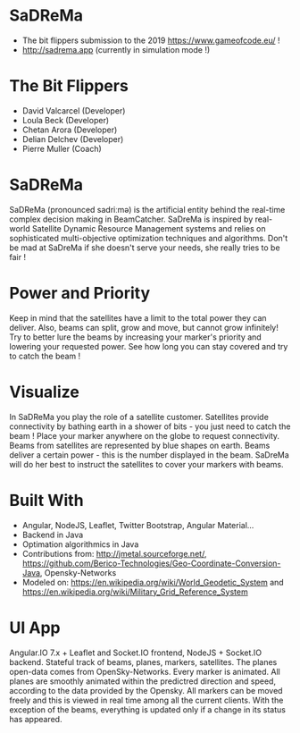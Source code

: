 # SaDReMa

* The bit flippers submission to the 2019 https://www.gameofcode.eu/ !
*  http://sadrema.app (currently in simulation mode !)

# The Bit Flippers

* David Valcarcel (Developer)
* Loula Beck (Developer)
* Chetan Arora (Developer)
* Delian Delchev (Developer)
* Pierre Muller (Coach)

# SaDReMa

SaDReMa (pronounced sadriːmə) is the artificial entity behind the real-time complex decision making in BeamCatcher. SaDreMa is inspired by real-world Satellite Dynamic Resource Management systems and relies on sophisticated multi-objective optimization techniques and algorithms. Don't be mad at SaDreMa if she doesn't serve your needs, she really tries to be fair !

# Power and Priority

Keep in mind that the satellites have a limit to the total power they can deliver. Also, beams can split, grow and move, but cannot grow infinitely! Try to better lure the beams by increasing your marker's priority and lowering your requested power. See how long you can stay covered and try to catch the beam !

# Visualize

In SaDReMa you play the role of a satellite customer. Satellites provide connectivity by bathing earth in a shower of bits - you just need to catch the beam ! Place your marker anywhere on the globe to request connectivity. Beams from satellites are represented by blue shapes on earth. Beams deliver a certain power - this is the number displayed in the beam. SaDreMa will do her best to instruct the satellites to cover your markers with beams.

# Built With

* Angular, NodeJS, Leaflet, Twitter Bootstrap, Angular Material...
* Backend in Java
* Optimation algorithmics in Java
* Contributions from: http://jmetal.sourceforge.net/, https://github.com/Berico-Technologies/Geo-Coordinate-Conversion-Java, Opensky-Networks
* Modeled on: https://en.wikipedia.org/wiki/World_Geodetic_System and https://en.wikipedia.org/wiki/Military_Grid_Reference_System

# UI App
Angular.IO 7.x + Leaflet and Socket.IO frontend, NodeJS + Socket.IO backend.
Stateful track of beams, planes, markers, satellites.
The planes open-data comes from OpenSky-Networks.
Every marker is animated.
All planes are smoothly animated within the predictred direction and speed, according to the data provided by the Opensky.
All markers can be moved freely and this is viewed in real time among all the current clients.
With the exception of the beams, everything is updated only if a change in its status has appeared.
